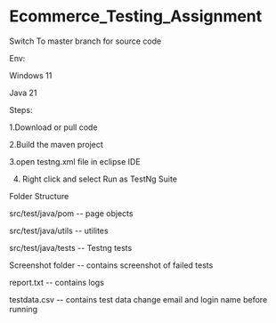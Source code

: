 # Ecommerce_Testing_Assignment

Switch To master branch for source code

Env:

Windows 11

Java 21

Steps:

1.Download or pull code

2.Build the maven project

3.open testng.xml file in eclipse IDE

4. Right click and select Run as TestNg Suite


Folder Structure

src/test/java/pom -- page objects

src/test/java/utils -- utilites

src/test/java/tests -- Testng tests

Screenshot folder -- contains screenshot of failed tests

report.txt -- contains logs

testdata.csv -- contains test data change email and login name before running





